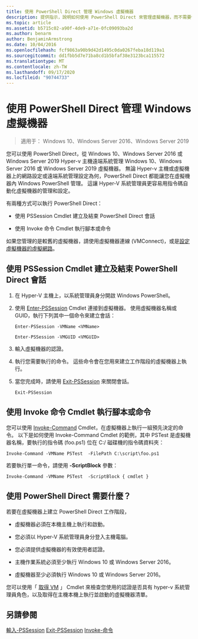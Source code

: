 ```yaml
---
title: 使用 PowerShell Direct 管理 Windows 虛擬機器
description: 提供指示，說明如何使用 PowerShell Direct 來管理虛擬機器，而不需要依賴網路或遠端連線。
ms.topic: article
ms.assetid: b5715c02-a90f-4de9-a71e-0fc09093ba2d
ms.author: benarm
author: BenjaminArmstrong
ms.date: 10/04/2016
ms.openlocfilehash: fcf9863a90b9d42d1495c0da0267feba18d119a1
ms.sourcegitcommit: dd1fbb5d7e71ba8cd1b5bfaf38e3123bca115572
ms.translationtype: MT
ms.contentlocale: zh-TW
ms.lasthandoff: 09/17/2020
ms.locfileid: "90744733"
---
```

# <a name="manage-windows-virtual-machines-with-powershell-direct"></a>使用 PowerShell Direct 管理 Windows 虛擬機器

>適用于： Windows 10、Windows Server 2016、Windows Server 2019

您可以使用 PowerShell Direct，從 Windows 10、Windows Server 2016 或 Windows Server 2019 Hyper-v 主機遠端系統管理 Windows 10、Windows Server 2016 或 Windows Server 2019 虛擬機器。 無論 Hyper-v 主機或虛擬機器上的網路設定或遠端系統管理設定為何，PowerShell Direct 都能讓您在虛擬機器內 Windows PowerShell 管理。 這讓 Hyper-V 系統管理員更容易用指令碼自動化虛擬機器的管理和設定。

有兩種方式可以執行 PowerShell Direct：

- 使用 PSSession Cmdlet 建立及結束 PowerShell Direct 會話

- 使用 Invoke 命令 Cmdlet 執行腳本或命令

如果您管理的是較舊的虛擬機器，請使用虛擬機器連線 (VMConnect)，或是[設定虛擬機器的虛擬網路](/previous-versions/windows/it-pro/windows-server-2008-R2-and-2008/cc816585(v=ws.10))。

## <a name="create-and-exit-a-powershell-direct-session-using-pssession-cmdlets"></a>使用 PSSession Cmdlet 建立及結束 PowerShell Direct 會話

1. 在 Hyper-V 主機上，以系統管理員身分開啟 Windows PowerShell。

2. 使用 [Enter-PSSession](/powershell/module/microsoft.powershell.core/enter-pssession?view=powershell-7) Cmdlet 連接到虛擬機器。 使用虛擬機器名稱或 GUID，執行下列其中一個命令來建立會話：

    ```
    Enter-PSSession -VMName <VMName>
    ```

    ```
    Enter-PSSession -VMGUID <VMGUID>
    ```

3. 輸入虛擬機器的認證。
4. 執行您需要執行的命令。 這些命令會在您用來建立工作階段的虛擬機器上執行。

5.  當您完成時，請使用 [Exit-PSSession](/powershell/module/microsoft.powershell.core/exit-pssession?view=powershell-7) 來關閉會話。

    ```
    Exit-PSSession
    ```

## <a name="run-script-or-command-with-invoke-command-cmdlet"></a>使用 Invoke 命令 Cmdlet 執行腳本或命令
您可以使用 [Invoke-Command](/powershell/module/Microsoft.PowerShell.Core/Invoke-Command) Cmdlet，在虛擬機器上執行一組預先決定的命令。 以下是如何使用 Invoke-Command Cmdlet 的範例，其中 PSTest 是虛擬機器名稱，要執行的指令碼 (foo.ps1) 位在 C:/ 磁碟機的指令碼資料夾：

```
Invoke-Command -VMName PSTest  -FilePath C:\script\foo.ps1
```

若要執行單一命令，請使用 **-ScriptBlock** 參數：

```
Invoke-Command -VMName PSTest  -ScriptBlock { cmdlet }
```

## <a name="whats-required-to-use-powershell-direct"></a>使用 PowerShell Direct 需要什麼？
若要在虛擬機器上建立 PowerShell Direct 工作階段，

-   虛擬機器必須在本機主機上執行和啟動。

-   您必須以 Hyper-V 系統管理員身分登入主機電腦。

-   您必須提供虛擬機器的有效使用者認證。

-   主機作業系統必須至少執行 Windows 10 或 Windows Server 2016。

-   虛擬機器至少必須執行 Windows 10 或 Windows Server 2016。

您可以使用「 [取得 VM](/powershell/module/hyper-v/get-vm) 」 Cmdlet 來檢查您使用的認證是否具有 hyper-v 系統管理員角色，以及取得在主機本機上執行並啟動的虛擬機器清單。

## <a name="see-also"></a>另請參閱
[輸入-PSSession](/powershell/module/Microsoft.PowerShell.Core/Enter-PSSession) 
[Exit-PSSession](/powershell/module/Microsoft.PowerShell.Core/Exit-PSSession) 
[Invoke-命令](/powershell/module/Microsoft.PowerShell.Core/Invoke-Command)